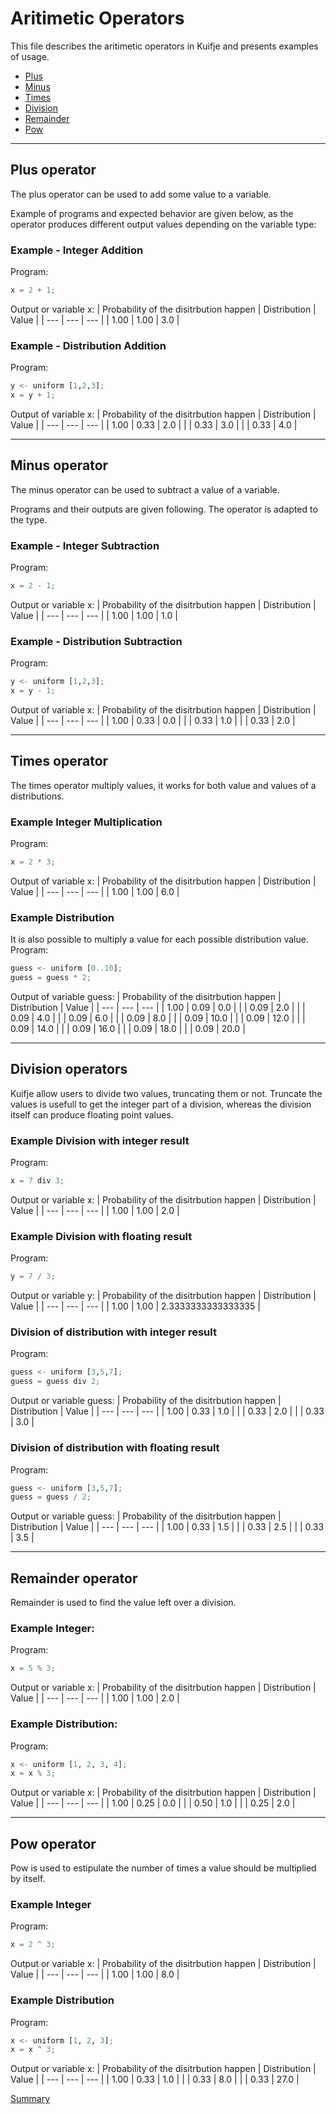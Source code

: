 # Aritimetic Operators

This file describes the aritimetic operators in Kuifje and presents examples of usage.

- [Plus](#plus-operator)
- [Minus](#minus-operator)
- [Times](#times-operator)
- [Division](#division-operator)
- [Remainder](#remainder-operator)
- [Pow](#pow-operator)

---

## Plus operator

The plus operator can be used to add some value to a variable.

Example of programs and expected behavior are given below, as the operator produces different output values depending on the variable type:

### Example - Integer Addition

Program:
```python
x = 2 + 1;
```

Output or variable x:
| Probability of the disitrbution happen | Distribution | Value | 
| --- | --- | --- |
| 1.00 | 1.00 | 3.0 |

### Example - Distribution Addition
Program:
```python
y <- uniform [1,2,3];
x = y + 1;
```

Output of variable x:
| Probability of the disitrbution happen | Distribution | Value | 
| --- | --- | --- |
| 1.00 | 0.33 | 2.0 |
| | 0.33 | 3.0 |
| | 0.33 | 4.0 |

---

## Minus operator

The minus operator can be used to subtract a value of a variable.

Programs and their outputs are given following. The operator is adapted to the type.

### Example - Integer Subtraction

Program:
```python
x = 2 - 1;
```

Output or variable x:
| Probability of the disitrbution happen | Distribution | Value | 
| --- | --- | --- |
| 1.00 | 1.00 | 1.0 |

### Example - Distribution Subtraction

Program:
```python
y <- uniform [1,2,3];
x = y - 1;
```

Output of variable x:
| Probability of the disitrbution happen | Distribution | Value | 
| --- | --- | --- |
| 1.00 | 0.33 | 0.0 |
| | 0.33 | 1.0 |
| | 0.33 | 2.0 |

---

## Times operator

The times operator multiply values, it works for both value and values of a distributions.

### Example Integer Multiplication
Program:
```python
x = 2 * 3;
```

Output of variable x:
| Probability of the disitrbution happen | Distribution | Value | 
| --- | --- | --- |
| 1.00 | 1.00 | 6.0 |

### Example Distribution
It is also possible to multiply a value for each possible distribution value.
Program:
```python
guess <- uniform [0..10];
guess = guess * 2;
```

Output of variable guess:
| Probability of the disitrbution happen | Distribution | Value | 
| --- | --- | --- |
| 1.00 | 0.09 | 0.0 |
| | 0.09 | 2.0 |
| | 0.09 | 4.0 |
| | 0.09 | 6.0 |
| | 0.09 | 8.0 |
| | 0.09 | 10.0 |
| | 0.09 | 12.0 |
| | 0.09 | 14.0 |
| | 0.09 | 16.0 |
| | 0.09 | 18.0 |
| | 0.09 | 20.0 |

---

## Division operators

Kuifje allow users to divide two values, truncating them or not.
Truncate the values is usefull to get the integer part of a division, whereas the division itself can produce floating point values.

### Example Division with integer result
Program:
```python
x = 7 div 3;
```

Output or variable x:
| Probability of the disitrbution happen | Distribution | Value | 
| --- | --- | --- |
| 1.00 | 1.00 | 2.0 |

### Example Division with floating result
Program:
```python
y = 7 / 3;
```

Output or variable y:
| Probability of the disitrbution happen | Distribution | Value | 
| --- | --- | --- |
| 1.00 | 1.00 | 2.3333333333333335 |

### Division of distribution with integer result
Program:
```python
guess <- uniform [3,5,7];
guess = guess div 2;
```

Output or variable guess:
| Probability of the disitrbution happen | Distribution | Value | 
| --- | --- | --- |
| 1.00 | 0.33 | 1.0 |
| | 0.33 | 2.0 |
| | 0.33 | 3.0 |

### Division of distribution with floating result
Program:
```python
guess <- uniform [3,5,7];
guess = guess / 2;
```

Output or variable guess:
| Probability of the disitrbution happen | Distribution | Value | 
| --- | --- | --- |
| 1.00 | 0.33 | 1.5 |
| | 0.33 | 2.5 |
| | 0.33 | 3.5 |

---

## Remainder operator

Remainder is used to find the value left over a division.

### Example Integer:
Program:
```python
x = 5 % 3;
```

Output or variable x:
| Probability of the disitrbution happen | Distribution | Value | 
| --- | --- | --- |
| 1.00 | 1.00 | 2.0 |

### Example Distribution:
Program:
```python
x <- uniform [1, 2, 3, 4];
x = x % 3;
```

Output or variable x:
| Probability of the disitrbution happen | Distribution | Value | 
| --- | --- | --- |
| 1.00 | 0.25 | 0.0 |
| | 0.50 | 1.0 |
| | 0.25 | 2.0 |

---

## Pow operator

Pow is used to estipulate the number of times a value should be multiplied by itself.

### Example Integer
Program:
```python
x = 2 ^ 3;
```

Output or variable x:
| Probability of the disitrbution happen | Distribution | Value | 
| --- | --- | --- |
| 1.00 | 1.00 | 8.0 |

### Example Distribution
Program:
```python
x <- uniform [1, 2, 3];
x = x ^ 3;
```

Output or variable x:
| Probability of the disitrbution happen | Distribution | Value | 
| --- | --- | --- |
| 1.00 | 0.33 | 1.0 |
| | 0.33 | 8.0 |
| | 0.33 | 27.0 |

[Summary](https://github.com/gleisonsdm/Kuifje-Documentation)

